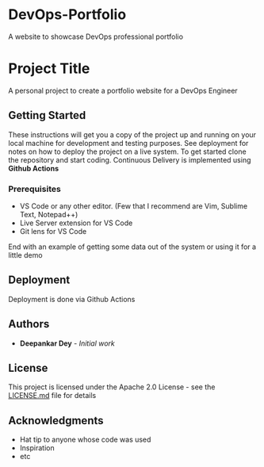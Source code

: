 # DevOps-Portfolio 


A website to showcase DevOps professional portfolio
# Project Title

A personal project to create a portfolio website for a DevOps Engineer

## Getting Started

These instructions will get you a copy of the project up and running on your local machine for development and testing purposes.
See deployment for notes on how to deploy the project on a live system.
To get started clone the repository and start coding. Continuous Delivery is implemented using __Github Actions__

### Prerequisites

- VS Code or any other editor. (Few that I recommend are Vim, Sublime Text, Notepad++)
- Live Server extension for VS Code
- Git lens for VS Code


End with an example of getting some data out of the system or using it for a little demo


## Deployment

Deployment is done via Github Actions

## Authors

* **Deepankar Dey** - *Initial work* 

## License

This project is licensed under the Apache 2.0 License - see the [LICENSE.md](LICENSE.md) file for details

## Acknowledgments

* Hat tip to anyone whose code was used
* Inspiration
* etc
